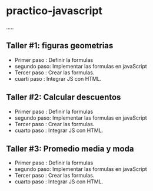 # practico-javascript

.....
## Taller #1: figuras geometrias

- Primer paso : Definir la formulas
- segundo paso: Implementar las formulas en javaScript
- Tercer paso : Crear las formulas.
- cuarti paso : Integrar JS con HTML.

## Taller #2: Calcular descuentos

- Primer paso : Definir la formulas
- segundo paso: Implementar las formulas en javaScript
- Tercer paso : Crear las formulas.
- cuarto paso : Integrar JS con HTML.

## Taller #3: Promedio media y moda

- Primer paso : Definir la formulas
- segundo paso: Implementar las formulas en javaScript
- Tercer paso : Crear las formulas.
- cuarto paso : Integrar JS con HTML.
